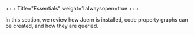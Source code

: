 +++
Title="Essentials"
weight=1
alwaysopen=true
+++

In this section, we review how Joern is installed, code property graphs can be created, and how they are queried.